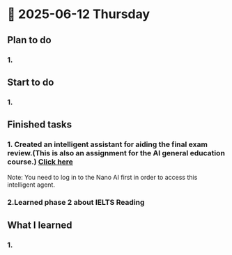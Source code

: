 # 📅 2025-06-12 Thursday

## Plan to do
### 1.  

## Start to do
### 1.  

## Finished tasks
### 1.  Created an intelligent assistant for aiding the final exam review.(This is also an assignment for the AI general education course.) [Click here](https://bot.n.cn/tools/aiagent/chat/02cabcba95de41e0b2b592ce5089448b?share=1)
Note: You need to log in to the Nano AI first in order to access this intelligent agent.
### 2.Learned phase 2 about IELTS Reading

## What I learned
### 1.  
